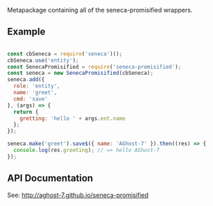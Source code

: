 Metapackage containing all of the seneca-promisified wrappers.

## Example

```javascript

const cbSeneca = require('seneca')();
cbSeneca.use('entity');
const SenecaPromisified = require('seneca-promisified');
const seneca = new SenecaPromisified(cbSeneca);
seneca.add({
  role: 'entity',
  name: 'greet',
  cmd: 'save'
}, (args) => {
  return {
    gretting: 'hello ' + args.ent.name
  };
});

seneca.make('greet').save$({ name: 'AGhost-7' }).then((res) => {
  console.log(res.greeting); // => hello AGhost-7
});

```

## API Documentation

See: <http://aghost-7.github.io/seneca-promisified>

